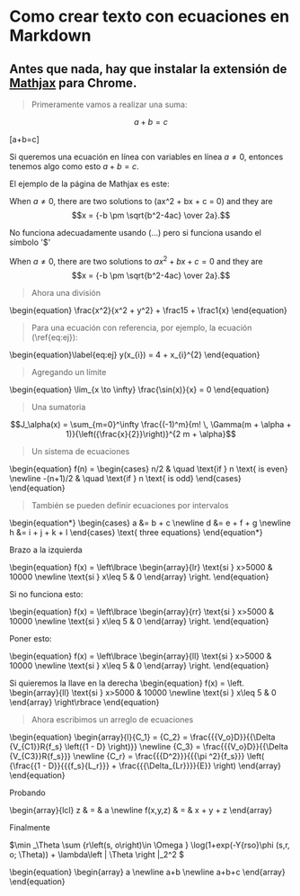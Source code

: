 # Como crear texto con ecuaciones en Markdown

## Antes que nada, hay que instalar la extensión de [Mathjax](https://chrome.google.com/webstore/detail/mathjax-plugin-for-github/ioemnmodlmafdkllaclgeombjnmnbima/related) para  Chrome.

>Primeramente vamos a realizar una suma:

$$a+b=c$$

\[a+b=c\]

Si queremos una ecuación en línea con variables en línea  $a \ne 0$, entonces tenemos algo como esto $a + b = c$.

El ejemplo de la página de Mathjax es este:

When $a \ne 0$, there are two solutions to \(ax^2 + bx + c = 0\) and they are
$$x = {-b \pm \sqrt{b^2-4ac} \over 2a}.$$

No funciona adecuadamente usando \(...\) pero si funciona usando el símbolo '$'

When $a \ne 0$, there are two solutions to $ax^2 + bx + c = 0$ and they are
$$x = {-b \pm \sqrt{b^2-4ac} \over 2a}.$$

>Ahora una división

\begin{equation}
\frac{x^2}{x^2 + y^2} + \frac15 + \frac1{x}
\end{equation}

>Para una ecuación con referencia, por ejemplo, la ecuación (\ref{eq:ej}):

\begin{equation}\label{eq:ej}
y(x_{i}) = 4 + x_{i}^{2}
\end{equation}

>Agregando un límite

\begin{equation}
\lim_{x \to \infty} \frac{\sin(x)}{x} = 0
\end{equation}


>Una sumatoria

$$J_\alpha(x) = \sum_{m=0}^\infty \frac{(-1)^m}{m! \, \Gamma(m + \alpha + 1)}{\left({\frac{x}{2}}\right)}^{2 m + \alpha}$$

>Un sistema de ecuaciones

\begin{equation}
f(n) =
  \begin{cases}
    n/2       & \quad \text{if } n \text{ is even} \newline
    -(n+1)/2  & \quad \text{if } n \text{ is odd}
  \end{cases}
\end{equation}

>También se pueden definir ecuaciones por intervalos


\begin{equation*}
\begin{cases}
  a &= b + c \newline
  d &= e + f + g \newline
  h &= i + j + k + l
\end{cases}
\text{ three equations}
\end{equation*}

Brazo a la izquierda

\begin{equation}
f(x) = \left\lbrace
\begin{array}{lr}
\text{si } x>5000 & 10000 \newline
\text{si } x\leq 5 & 0
\end{array}
\right.
\end{equation}

Si no funciona esto:

\begin{equation}
f(x) = \left\lbrace
\begin{array}{rr}
\text{si } x>5000 & 10000 \newline
\text{si } x\leq 5 & 0
\end{array}
\right.
\end{equation}


Poner esto:

\begin{equation}
f(x) = \left\lbrace
\begin{array}{ll}
\text{si } x>5000 & 10000 \newline
\text{si } x\leq 5 & 0
\end{array}
\right.
\end{equation}

Si quieremos la llave en la derecha
\begin{equation}
f(x) = \left.
\begin{array}{ll}
\text{si } x>5000 & 10000 \newline
\text{si } x\leq 5 & 0
\end{array}
\right\rbrace 
\end{equation}


>Ahora escribimos un arreglo de ecuaciones

\begin{equation}
\begin{array}{l}{C_1} = {C_2} = \frac{{{V_o}D}}{{\Delta {V_{C1}}R{f_s} \left({1 - D} \right)}} \newline {C_3} = \frac{{{V_o}D}}{{\Delta {V_{C3}}R{f_s}}} \newline {C_r} = \frac{{{D^2}}}{{{\pi ^2}{f_s}}} \left( {\frac{{1 - D}}{{{f_s}{L_r}}} + \frac{{{\Delta_{Lr}}}}{E}} \right) \end{array}
\end{equation}


Probando

\begin{array}{lcl} z & = & a \newline f(x,y,z) & = & x + y + z \end{array}

Finalmente

$\min _\Theta \sum {r\left(s, o\right)\in \Omega } \log(1+exp(-Y{rso}\phi (s,r, o; \Theta)) + \lambda\left | \Theta \right |_2^2 $

\begin{equation}
\begin{array}
a  \newline 
a+b \newline 
a+b+c
\end{array}
\end{equation}
